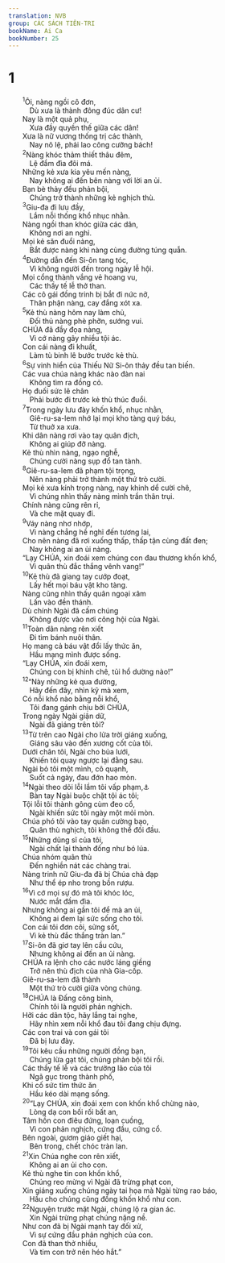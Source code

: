 ```yaml
---
translation: NVB
group: CÁC SÁCH TIÊN-TRI
bookName: Ai Ca 
bookNumber: 25
---
```


<div class="title"><h1>1</h1></div>
<span class="verse ca_1_1">  <sup>1</sup>Ôi, nàng ngồi cô đơn, <br/>   Dù xưa là thành đông đúc dân cư! <br/>  Nay là một quả phụ, <br/>   Xưa đầy quyền thế giữa các dân! <br/>  Xưa là nữ vương thống trị các thành, <br/>   Nay nô lệ, phải lao công cưỡng bách! <br/></span>
<span class="verse ca_1_2">  <sup>2</sup>Nàng khóc thảm thiết thâu đêm, <br/>   Lệ đầm đìa đôi má. <br/>  Những kẻ xưa kia yêu mến nàng, <br/>   Nay không ai đến bên nàng với lời an ủi. <br/>  Bạn bè thảy đều phản bội, <br/>   Chúng trở thành những kẻ nghịch thù. <br/></span>
<span class="verse ca_1_3">  <sup>3</sup>Giu-đa đi lưu đầy, <br/>   Lắm nỗi thống khổ nhục nhằn. <br/>  Nàng ngồi than khóc giữa các dân, <br/>   Không nơi an nghỉ. <br/>  Mọi kẻ săn đuổi nàng, <br/>   Bắt được nàng khi nàng cùng đường túng quẫn. <br/></span>
<span class="verse ca_1_4">  <sup>4</sup>Đường dẫn đến Si-ôn tang tóc, <br/>   Vì không người đến trong ngày lễ hội. <br/>  Mọi cổng thành vắng vẻ hoang vu, <br/>   Các thầy tế lễ thở than. <br/>  Các cô gái đồng trinh bị bắt đi nức nở, <br/>   Thân phận nàng, cay đắng xót xa. <br/></span>
<span class="verse ca_1_5">  <sup>5</sup>Kẻ thù nàng hôm nay làm chủ, <br/>   Đối thủ nàng phè phỡn, sướng vui. <br/>  CHÚA đã đầy đọa nàng, <br/>   Vì cớ nàng gây nhiều tội ác. <br/>  Con cái nàng đi khuất, <br/>   Làm tù binh lê bước trước kẻ thù. <br/></span>
<span class="verse ca_1_6">  <sup>6</sup>Sự vinh hiển của Thiếu Nữ Si-ôn thảy đều tan biến. <br/>  Các vua chúa nàng khác nào đàn nai <br/>   Không tìm ra đồng cỏ. <br/>  Họ đuối sức lê chân <br/>   Phải bước đi trước kẻ thù thúc đuổi. <br/></span>
<span class="verse ca_1_7">  <sup>7</sup>Trong ngày lưu đày khốn khổ, nhục nhằn, <br/>   Giê-ru-sa-lem nhớ lại mọi kho tàng quý báu, <br/>   Từ thuở xa xưa. <br/>  Khi dân nàng rơi vào tay quân địch, <br/>   Không ai giúp đỡ nàng. <br/>  Kẻ thù nhìn nàng, ngạo nghễ, <br/>   Chúng cười nàng sụp đổ tan tành. <br/></span>
<span class="verse ca_1_8">  <sup>8</sup>Giê-ru-sa-lem đã phạm tội trọng, <br/>   Nên nàng phải trở thành một thứ trò cười. <br/>  Mọi kẻ xưa kính trọng nàng, nay khinh dể cười chê, <br/>   Vì chúng nhìn thấy nàng mình trần thân trụi. <br/>  Chính nàng cũng rên rỉ, <br/>   Và che mặt quay đi. <br/></span>
<span class="verse ca_1_9">  <sup>9</sup>Váy nàng nhơ nhớp, <br/>   Vì nàng chẳng hề nghĩ đến tương lai, <br/>  Cho nên nàng đã rơi xuống thấp, thấp tận cùng đất đen; <br/>   Nay không ai an ủi nàng. <br/>  “Lạy CHÚA, xin đoái xem chúng con đau thương khốn khổ, <br/>   Vì quân thù đắc thắng vênh vang!” <br/></span>
<span class="verse ca_1_10">  <sup>10</sup>Kẻ thù đã giang tay cướp đoạt, <br/>   Lấy hết mọi báu vật kho tàng. <br/>  Nàng cũng nhìn thấy quân ngoại xâm <br/>   Lấn vào đền thánh. <br/>  Dù chính Ngài đã cấm chúng <br/>   Không được vào nơi công hội của Ngài. <br/></span>
<span class="verse ca_1_11">  <sup>11</sup>Toàn dân nàng rên xiết <br/>   Đi tìm bánh nuôi thân. <br/>  Họ mang cả báu vật đổi lấy thức ăn, <br/>   Hầu mạng mình được sống. <br/>  “Lạy CHÚA, xin đoái xem, <br/>   Chúng con bị khinh chê, tủi hổ dường nào!” <br/></span>
<span class="verse ca_1_12">  <sup>12</sup>“Này những kẻ qua đường, <br/>   Hãy đến đây, nhìn kỹ mà xem, <br/>  Có nỗi khổ nào bằng nỗi khổ, <br/>   Tôi đang gánh chịu bởi CHÚA, <br/>  Trong ngày Ngài giận dữ, <br/>   Ngài đã giáng trên tôi? <br/></span>
<span class="verse ca_1_13">  <sup>13</sup>Từ trên cao Ngài cho lửa trời giáng xuống, <br/>   Giáng sâu vào đến xương cốt của tôi. <br/>  Dưới chân tôi, Ngài cho bủa lưới, <br/>   Khiến tôi quay ngược lại đằng sau. <br/>  Ngài bỏ tôi một mình, cô quạnh, <br/>   Suốt cả ngày, đau đớn hao mòn. <br/></span>
<span class="verse ca_1_14">  <sup>14</sup>Ngài theo dõi lỗi lầm tôi vấp phạm,<a data-toggle="tooltip" data-placement="bottom" title="Nt: không rõ nghĩa. Ctd: Ngài buộc tội ác tôi thành một cái ách">⚓</a><br/>   Bàn tay Ngài buộc chặt tội ác tôi; <br/>  Tội lỗi tôi thành gông cùm đeo cổ, <br/>   Ngài khiến sức tôi ngày một mỏi mòn. <br/>  Chúa phó tôi vào tay quân cường bạo, <br/>   Quân thù nghịch, tôi không thể đối đầu. <br/></span>
<span class="verse ca_1_15">  <sup>15</sup>Những dũng sĩ của tôi, <br/>   Ngài chất lại thành đống như bó lúa. <br/>  Chúa nhóm quân thù <br/>   Đến nghiền nát các chàng trai. <br/>  Nàng trinh nữ Giu-đa đã bị Chúa chà đạp <br/>   Như thể ép nho trong bồn rượu. <br/></span>
<span class="verse ca_1_16">  <sup>16</sup>Vì cớ mọi sự đó mà tôi khóc lóc, <br/>   Nước mắt đầm đìa. <br/>  Nhưng không ai gần tôi để mà an ủi, <br/>   Không ai đem lại sức sống cho tôi. <br/>  Con cái tôi đơn côi, sửng sốt, <br/>   Vì kẻ thù đắc thắng tràn lan.” <br/></span>
<span class="verse ca_1_17">  <sup>17</sup>Si-ôn đã giơ tay lên cầu cứu, <br/>   Nhưng không ai đến an ủi nàng. <br/>  CHÚA ra lệnh cho các nước láng giềng <br/>   Trở nên thù địch của nhà Gia-cốp. <br/>  Giê-ru-sa-lem đã thành <br/>   Một thứ trò cười giữa vòng chúng. <br/></span>
<span class="verse ca_1_18">  <sup>18</sup>CHÚA là Đấng công bình, <br/>   Chính tôi là người phản nghịch. <br/>  Hỡi các dân tộc, hãy lắng tai nghe, <br/>   Hãy nhìn xem nỗi khổ đau tôi đang chịu đựng. <br/>  Các con trai và con gái tôi <br/>   Đã bị lưu đày. <br/></span>
<span class="verse ca_1_19">  <sup>19</sup>Tôi kêu cầu những người đồng bạn, <br/>   Chúng lừa gạt tôi, chúng phản bội tôi rồi. <br/>  Các thầy tế lễ và các trưởng lão của tôi <br/>   Ngã gục trong thành phố, <br/>  Khi cố sức tìm thức ăn <br/>   Hầu kéo dài mạng sống. <br/></span>
<span class="verse ca_1_20">  <sup>20</sup>“Lạy CHÚA, xin đoái xem con khốn khổ chừng nào, <br/>   Lòng dạ con bối rối bất an, <br/>  Tâm hồn con điêu đứng, loạn cuồng, <br/>   Vì con phản nghịch, cứng đầu, cứng cổ. <br/>  Bên ngoài, gươm giáo giết hại, <br/>   Bên trong, chết chóc tràn lan. <br/></span>
<span class="verse ca_1_21">  <sup>21</sup>Xin Chúa nghe con rên xiết, <br/>   Không ai an ủi cho con. <br/>  Kẻ thù nghe tin con khốn khổ, <br/>   Chúng reo mừng vì Ngài đã trừng phạt con, <br/>  Xin giáng xuống chúng ngày tai họa mà Ngài từng rao báo, <br/>   Hầu cho chúng cũng đồng khốn khổ như con. <br/></span>
<span class="verse ca_1_22">  <sup>22</sup>Nguyện trước mặt Ngài, chúng lộ ra gian ác. <br/>   Xin Ngài trừng phạt chúng nặng nề. <br/>  Như con đã bị Ngài mạnh tay đối xử, <br/>   Vì sự cứng đầu phản nghịch của con. <br/>  Con đã than thở nhiều, <br/>   Và tim con trở nên héo hắt.” <br/></span>
